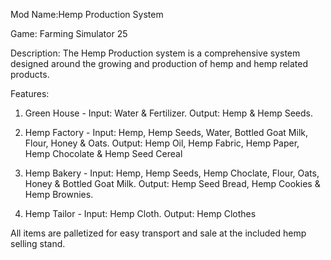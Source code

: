Mod Name:Hemp Production System

Game: Farming Simulator 25

Description:
The Hemp Production system is a comprehensive system designed around the growing and production of hemp and hemp related products. 

Features:
1. Green House  - Input: Water & Fertilizer.
                  Output: Hemp & Hemp Seeds.

2. Hemp Factory - Input: Hemp, Hemp Seeds, Water, Bottled Goat Milk, Flour, Honey & Oats.
                  Output: Hemp Oil, Hemp Fabric, Hemp Paper, Hemp Chocolate & Hemp Seed Cereal

3. Hemp Bakery  - Input: Hemp, Hemp Seeds, Hemp Choclate, Flour, Oats, Honey & Bottled Goat Milk. 
                  Output: Hemp Seed Bread, Hemp Cookies & Hemp Brownies.

4. Hemp Tailor  - Input: Hemp Cloth.
                  Output: Hemp Clothes

All items are palletized for easy transport and sale at the included hemp selling stand.
